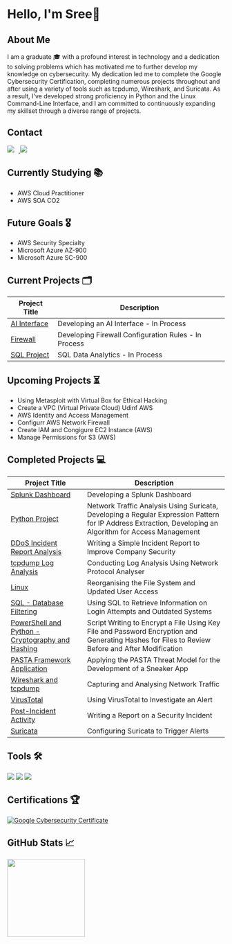 # Hello, I'm Sree👋

## About Me
I am a graduate 🎓 with a profound interest in technology and a dedication to solving problems which has motivated me to further develop my knowledge on cybersecurity. My dedication led me to complete the Google Cybersecurity Certification, completing numerous projects throughout and after using a variety of tools such as tcpdump, Wireshark, and Suricata. As a result, I've developed strong proficiency in Python and the Linux Command-Line Interface, and I am committed to continuously expanding my skillset through a diverse range of projects.

## Contact
<div align="left">
<a href="https://www.linkedin.com/in/sreeganesh-a">
<img src="https://img.shields.io/badge/-LinkedIn-0077B5?style=for-the-badge&logo=linkedin&logoColor=white" style="margin-right: 10px;" />
</a>
<a href="mailto:sree1298@outlook.com">
<img src="https://img.shields.io/badge/-Outlook-0078D7?style=for-the-badge&logo=outlook&logoColor=white" style="margin-right: 10px;" />
</a>
</div>


## Currently Studying 📚
- AWS Cloud Practitioner
- AWS SOA CO2

## Future Goals 🎖️
- AWS Security Specialty
- Microsoft Azure AZ-900
- Microsoft Azure SC-900

## Current Projects 🗂️

| Project Title                                         | Description         |
|-----------------------------------------------|----------------------------|
| <a href="https://docs.google.com/document/d/1yMqHLslUT0aMOqi_nhqetmrxj0D2Ji3W5qf4mj9x0yc/edit?usp=sharing">AI Interface</a> | Developing an AI Interface - In Process |
| <a href="https://docs.google.com/document/d/1XKaczZlDY6edR6KSUQFywNzFzHJdNb2WrNrejw6hZlQ/edit?usp=sharing">Firewall</a> | Developing Firewall Configuration Rules - In Process |
| <a href="https://docs.google.com/document/d/1M7Qqi52Jvi58eejWcaTnXII6KFKtHFrfoCZohuhMeRY/edit?usp=sharing">SQL Project</a> | SQL Data Analytics - In Process |


## Upcoming Projects ⏳
- Using Metasploit with Virtual Box for Ethical Hacking
- Create a VPC (Virtual Private Cloud) Udinf AWS
- AWS Identity and Access Management
- Configurr AWS Network Firewall
- Create IAM and Congigure EC2 Instance (AWS)
- Manage Permissions for S3 (AWS)

## Completed Projects 💻

| Project Title                                         | Description         |
|-----------------------------------------------|----------------------------|
| <a href="https://docs.google.com/document/d/16JBQa-XnaHCT7OcEuwuo4pqLM7Xwg6AzQ5peA2f3mNE/edit?usp=sharing">Splunk Dashboard</a> | Developing a Splunk Dashboard |
| <a href="https://docs.google.com/document/d/1do2Kuvu_fIojPBvQBePYm7a8hglTgyUQrOQPWxv_9gc/edit?usp=sharing">Python Project</a> | Network Traffic Analysis Using Suricata, Developing a Regular Expression Pattern for IP Address Extraction, Developing an Algorithm for Access Management |
| <a href="https://docs.google.com/document/d/1DUMjW_n1oOaGOomaIw5Bw_XUnApxptrRwrAqnBz35ak/edit?usp=sharing">DDoS Incident Report Analysis</a> | Writing a Simple Incident Report to Improve Company Security |
| <a href="https://docs.google.com/document/d/1Wto17I6KjISbZi-dxqic37HKxYMkTIp3TgRzV5Gb55E/edit?usp=sharing">tcpdump Log Analysis</a> | Conducting Log Analysis Using Network Protocol Analyser |
| <a href="https://docs.google.com/document/d/1J7Bu4YfSnAp2uUkjhOIz7kMoO5tX4uYoo8MoAr1TQK0/edit?usp=sharing">Linux</a> | Reorganising the File System and Updated User Access |
| <a href="https://docs.google.com/document/d/1h2Mk1AbS7M8RL_JOaut4-OEq6-_V1SWCgY9XI4Qx_Ao/edit?usp=sharing">SQL - Database Filtering</a> | Using SQL to Retrieve Information on Login Attempts and Outdated Systems |
| <a href="https://docs.google.com/document/d/1OKqn_d1oZTcF6FAS-oVcvCCPq-W2W1O-ZKJxpiKiork/edit?usp=sharing">PowerShell and Python - Cryptography and Hashing</a> | Script Writing to Encrypt a File Using Key File and Password Encryption and Generating Hashes for Files to Review Before and After Modification |
| <a href="https://docs.google.com/document/d/1Kb5rzSymmf8Ho2TJb-55tjRd2M1oDcYgUjcf0GLdxvk/edit?usp=sharing">PASTA Framework Application</a> | Applying the PASTA Threat Model for the Development of a Sneaker App |
| <a href="https://docs.google.com/document/d/1qFgrl9zRoGgGoYWJ3BBQUDrOOYibFkkpmwn2SdEdTIE/edit?usp=sharing">Wireshark and tcpdump</a> | Capturing and Analysing Network Traffic |
| <a href="https://docs.google.com/document/d/1ThWSo5dSyPNFfSwy7aQX-YRKWEV5NRlYF2WwbA_xuk8/edit?usp=sharing">VirusTotal</a> | Using VirusTotal to Investigate an Alert |
| <a href="https://docs.google.com/document/d/1uDc7fLs6d9mypHgwllpwF3IjXBm9MbgxFJTsGNKTlrs/edit?usp=sharing">Post-Incident Activity</a> | Writing a Report on a Security Incident |
| <a href="https://docs.google.com/document/d/1NQ5tRnmBod0YBYmwApKdp3xgDptfKSQ1ShoTro5SRG0/edit?usp=sharing">Suricata</a> | Configuring Suricata to Trigger Alerts |


## Tools 🛠️

<div>
    <img src="https://img.shields.io/badge/-Wireshark-0000FF?&style=for-the-badge&logo=Wireshark&logoColor=white" />
    <img src="https://img.shields.io/badge/-Suricata-F64600?&style=for-the-badge&logo=Suricata&logoColor=white" />
    <img src="https://img.shields.io/badge/-tcpdump-01B309?&style=for-the-badge&logo=tcpdump&logoColor=white" />
</div>



## Certifications 🏆
[![Google Cybersecurity Certificate](https://img.shields.io/badge/Google%20Cybersecurity-blue?style=for-the-badge&logo=google&logoColor=white)](https://coursera.org/share/5cbd3c501f1fa240701aac78309145f8)



## GitHub Stats 📈
<img height="180em" src="https://github-readme-stats.vercel.app/api?username=sree1298&show_icons=true&hide_border=true&&count_private=true&include_all_commits=true" />


